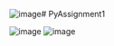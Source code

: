 ![image](https://github.com/user-attachments/assets/d2e42718-4d9a-4a3f-a55a-171a30cfd780)# PyAssignment1


![image](https://github.com/user-attachments/assets/e22ff6e9-df65-4841-b638-88ccd65edcf4)
![image](https://github.com/user-attachments/assets/fa27e681-22c8-40eb-896b-067dc4714eb7)
